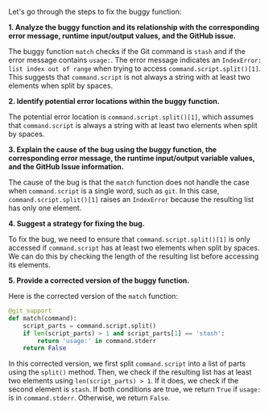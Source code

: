 Let's go through the steps to fix the buggy function:

**1. Analyze the buggy function and its relationship with the corresponding error message, runtime input/output values, and the GitHub issue.**

The buggy function `match` checks if the Git command is `stash` and if the error message contains `usage:`. The error message indicates an `IndexError: list index out of range` when trying to access `command.script.split()[1]`. This suggests that `command.script` is not always a string with at least two elements when split by spaces.

**2. Identify potential error locations within the buggy function.**

The potential error location is `command.script.split()[1]`, which assumes that `command.script` is always a string with at least two elements when split by spaces.

**3. Explain the cause of the bug using the buggy function, the corresponding error message, the runtime input/output variable values, and the GitHub Issue information.**

The cause of the bug is that the `match` function does not handle the case when `command.script` is a single word, such as `git`. In this case, `command.script.split()[1]` raises an `IndexError` because the resulting list has only one element.

**4. Suggest a strategy for fixing the bug.**

To fix the bug, we need to ensure that `command.script.split()[1]` is only accessed if `command.script` has at least two elements when split by spaces. We can do this by checking the length of the resulting list before accessing its elements.

**5. Provide a corrected version of the buggy function.**

Here is the corrected version of the `match` function:
```python
@git_support
def match(command):
    script_parts = command.script.split()
    if len(script_parts) > 1 and script_parts[1] == 'stash':
        return 'usage:' in command.stderr
    return False
```
In this corrected version, we first split `command.script` into a list of parts using the `split()` method. Then, we check if the resulting list has at least two elements using `len(script_parts) > 1`. If it does, we check if the second element is `stash`. If both conditions are true, we return `True` if `usage:` is in `command.stderr`. Otherwise, we return `False`.